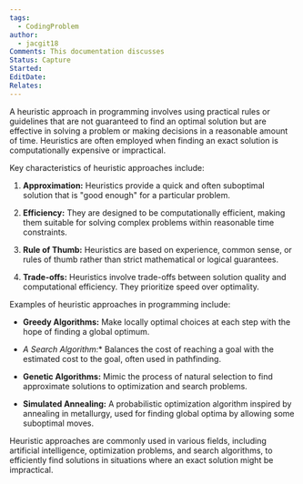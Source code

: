 ```yaml
---
tags:
  - CodingProblem
author:
  - jacgit18
Comments: This documentation discusses
Status: Capture
Started: 
EditDate: 
Relates:
---
```

A heuristic approach in programming involves using practical rules or guidelines that are not guaranteed to find an optimal solution but are effective in solving a problem or making decisions in a reasonable amount of time. Heuristics are often employed when finding an exact solution is computationally expensive or impractical.  
  
Key characteristics of heuristic approaches include:  
  
1. **Approximation:** Heuristics provide a quick and often suboptimal solution that is "good enough" for a particular problem.  
  
2. **Efficiency:** They are designed to be computationally efficient, making them suitable for solving complex problems within reasonable time constraints.  
  
3. **Rule of Thumb:** Heuristics are based on experience, common sense, or rules of thumb rather than strict mathematical or logical guarantees.  
  
4. **Trade-offs:** Heuristics involve trade-offs between solution quality and computational efficiency. They prioritize speed over optimality.  
  
Examples of heuristic approaches in programming include:  
  
- **Greedy Algorithms:** Make locally optimal choices at each step with the hope of finding a global optimum.  
  
- **A* Search Algorithm:** Balances the cost of reaching a goal with the estimated cost to the goal, often used in pathfinding.  
  
- **Genetic Algorithms:** Mimic the process of natural selection to find approximate solutions to optimization and search problems.  
  
- **Simulated Annealing:** A probabilistic optimization algorithm inspired by annealing in metallurgy, used for finding global optima by allowing some suboptimal moves.  
  
Heuristic approaches are commonly used in various fields, including artificial intelligence, optimization problems, and search algorithms, to efficiently find solutions in situations where an exact solution might be impractical.